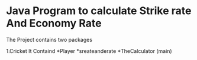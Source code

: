 # Java Program to calculate Strike rate And Economy Rate
The Project contains two packages 

1.Cricket
  It Containd
      *Player
      *sreateanderate
      *TheCalculator (main)

